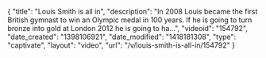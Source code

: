 {
    "title": "Louis Smith is all in",
    "description": "In 2008 Louis became the first British gymnast to win an Olympic medal in 100 years. If he is going to turn bronze into gold at London 2012 he is going to ha...",
    "videoid": "154792",
    "date_created": "1398106921",
    "date_modified": "1418181308",
    "type": "captivate",
    "layout": "video",
    "url": "\/v\/louis-smith-is-all-in\/154792"
}